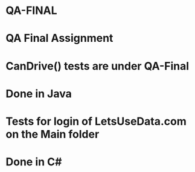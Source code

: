 # QA-FINAL
# QA Final Assignment


# CanDrive() tests are under QA-Final
# Done in Java

# Tests for login of LetsUseData.com on the Main folder
# Done in C# 
